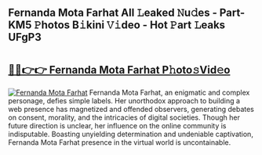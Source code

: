 ## Fernanda Mota Farhat All 𝙻eaked 𝙽u𝚍es - Part-KM5 𝙿hotos B𝚒kini 𝚅𝚒deo - Hot 𝙿art 𝙻eaks UFgP3

# <h2><a href="http://ld287k.urlbe.top/?page=Fernanda+Mota+Farhat">🔗🔗👉👉 Fernanda Mota Farhat P𝚑oto𝚜Vid𝚎o</a></h2>

[![Fernanda Mota Farhat](https://i.imgur.com/eBuTRDB.gif)](http://ld287k.urlbe.top/?page=Fernanda+Mota+Farhat)
Fernanda Mota Farhat, an enigmatic and complex personage, defies simple labels. Her unorthodox approach to building a web presence has magnetized and offended observers, generating debates on consent, morality, and the intricacies of digital societies. Though her future direction is unclear, her influence on the online community is indisputable. Boasting unyielding determination and undeniable captivation, Fernanda Mota Farhat presence in the virtual world is uncontainable.
